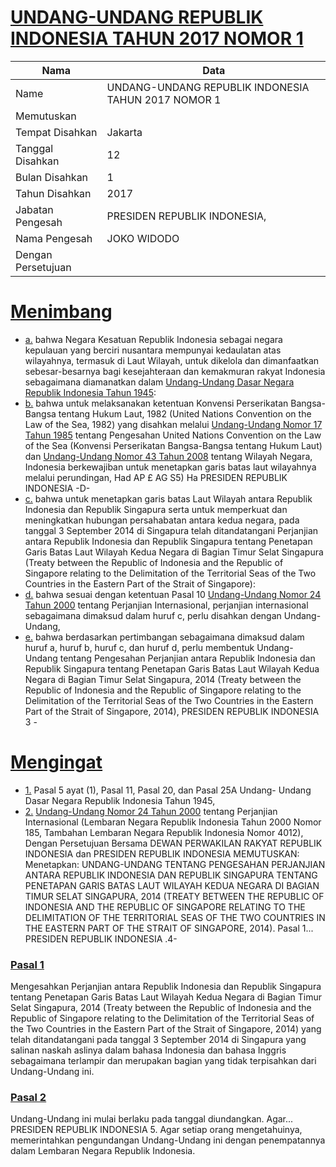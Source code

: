# [UNDANG-UNDANG REPUBLIK INDONESIA TAHUN 2017 NOMOR 1](http://example.org/legal/document/uu/2017/1)

| Nama | Data |
| ------ | ----- |
|Name|UNDANG-UNDANG REPUBLIK INDONESIA TAHUN 2017 NOMOR 1|
|Memutuskan||
|Tempat Disahkan|Jakarta|
|Tanggal Disahkan|12|
|Bulan Disahkan|1|
|Tahun Disahkan|2017|
|Jabatan Pengesah|PRESIDEN REPUBLIK INDONESIA,|
|Nama Pengesah|JOKO WIDODO|
|Dengan Persetujuan||
# [Menimbang](http://example.org/legal/document/uu/2017/1/menimbang)

* [a.](http://example.org/legal/document/uu/2017/1/menimbang/point/a) bahwa Negara Kesatuan Republik Indonesia sebagai negara kepulauan yang berciri nusantara mempunyai kedaulatan atas wilayahnya, termasuk di Laut Wilayah, untuk dikelola dan dimanfaatkan sebesar-besarnya bagi kesejahteraan dan kemakmuran rakyat Indonesia sebagaimana diamanatkan dalam [Undang-Undang Dasar Negara Republik Indonesia Tahun 1945](http://example.org/legal/document/uu):
* [b.](http://example.org/legal/document/uu/2017/1/menimbang/point/b) bahwa untuk melaksanakan ketentuan Konvensi Perserikatan Bangsa-Bangsa tentang Hukum Laut, 1982 (United Nations Convention on the Law of the Sea, 1982) yang disahkan melalui [Undang-Undang Nomor 17 Tahun 1985](http://example.org/legal/document/uu/1985/17) tentang Pengesahan United Nations Convention on the Law of the Sea (Konvensi Perserikatan Bangsa-Bangsa tentang Hukum Laut) dan [Undang-Undang Nomor 43 Tahun 2008](http://example.org/legal/document/uu/2008/43) tentang Wilayah Negara, Indonesia berkewajiban untuk menetapkan garis batas laut wilayahnya melalui perundingan, Had AP £ AG S5) Ha PRESIDEN REPUBLIK INDONESIA -D-
* [c.](http://example.org/legal/document/uu/2017/1/menimbang/point/c) bahwa untuk menetapkan garis batas Laut Wilayah antara Republik Indonesia dan Republik Singapura serta untuk memperkuat dan meningkatkan hubungan persahabatan antara kedua negara, pada tanggal 3 September 2014 di Singapura telah ditandatangani Perjanjian antara Republik Indonesia dan Republik Singapura tentang Penetapan Garis Batas Laut Wilayah Kedua Negara di Bagian Timur Selat Singapura (Treaty between the Republic of Indonesia and the Republic of Singapore relating to the Delimitation of the Territorial Seas of the Two Countries in the Eastern Part of the Strait of Singapore):
* [d.](http://example.org/legal/document/uu/2017/1/menimbang/point/d) bahwa sesuai dengan ketentuan Pasal 10 [Undang-Undang Nomor 24 Tahun 2000](http://example.org/legal/document/uu/2000/24) tentang Perjanjian Internasional, perjanjian internasional sebagaimana dimaksud dalam huruf c, perlu disahkan dengan Undang-Undang,
* [e.](http://example.org/legal/document/uu/2017/1/menimbang/point/e) bahwa berdasarkan pertimbangan sebagaimana dimaksud dalam huruf a, huruf b, huruf c, dan huruf d, perlu membentuk Undang-Undang tentang Pengesahan Perjanjian antara Republik Indonesia dan Republik Singapura tentang Penetapan Garis Batas Laut Wilayah Kedua Negara di Bagian Timur Selat Singapura, 2014 (Treaty between the Republic of Indonesia and the Republic of Singapore relating to the Delimitation of the Territorial Seas of the Two Countries in the Eastern Part of the Strait of Singapore, 2014), PRESIDEN REPUBLIK INDONESIA 3 -
# [Mengingat](http://example.org/legal/document/uu/2017/1/mengingat)

* [1.](http://example.org/legal/document/uu/2017/1/mengingat/point/0001) Pasal 5 ayat (1), Pasal 11, Pasal 20, dan Pasal 25A Undang- Undang Dasar Negara Republik Indonesia Tahun 1945,
* [2.](http://example.org/legal/document/uu/2017/1/mengingat/point/0002) [Undang-Undang Nomor 24 Tahun 2000](http://example.org/legal/document/uu/2000/24) tentang Perjanjian Internasional (Lembaran Negara Republik Indonesia Tahun 2000 Nomor 185, Tambahan Lembaran Negara Republik Indonesia Nomor 4012), Dengan Persetujuan Bersama DEWAN PERWAKILAN RAKYAT REPUBLIK INDONESIA dan PRESIDEN REPUBLIK INDONESIA MEMUTUSKAN: Menetapkan: UNDANG-UNDANG TENTANG PENGESAHAN PERJANJIAN ANTARA REPUBLIK INDONESIA DAN REPUBLIK SINGAPURA TENTANG PENETAPAN GARIS BATAS LAUT WILAYAH KEDUA NEGARA DI BAGIAN TIMUR SELAT SINGAPURA, 2014 (TREATY BETWEEN THE REPUBLIC OF INDONESIA AND THE REPUBLIC OF SINGAPORE RELATING TO THE DELIMITATION OF THE TERRITORIAL SEAS OF THE TWO COUNTRIES IN THE EASTERN PART OF THE STRAIT OF SINGAPORE, 2014). Pasal 1... PRESIDEN REPUBLIK INDONESIA .4-

### [Pasal 1](http://example.org/legal/document/uu/2017/1/pasal/0001)
Mengesahkan Perjanjian antara Republik Indonesia dan Republik Singapura tentang Penetapan Garis Batas Laut Wilayah Kedua Negara di Bagian Timur Selat Singapura, 2014 (Treaty between the Republic of Indonesia and the Republic of Singapore relating to the Delimitation of the Territorial Seas of the Two Countries in the Eastern Part of the Strait of Singapore, 2014) yang telah ditandatangani pada tanggal 3 September 2014 di Singapura yang salinan naskah aslinya dalam bahasa Indonesia dan bahasa Inggris sebagaimana terlampir dan merupakan bagian yang tidak terpisahkan dari Undang-Undang ini.


### [Pasal 2](http://example.org/legal/document/uu/2017/1/pasal/0002)
Undang-Undang ini mulai berlaku pada tanggal diundangkan. Agar... PRESIDEN REPUBLIK INDONESIA 5. Agar setiap orang mengetahuinya, memerintahkan pengundangan Undang-Undang ini dengan penempatannya dalam Lembaran Negara Republik Indonesia.
